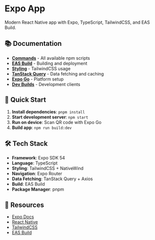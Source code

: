 # Expo App 

Modern React Native app with Expo, TypeScript, TailwindCSS, and EAS Build.

## 📚 Documentation

- **[Commands](./docs/commands.md)** - All available npm scripts
- **[EAS Build](./docs/eas.md)** - Building and deployment
- **[Styling](./docs/styling.md)** - TailwindCSS usage
- **[TanStack Query](./docs/tanstack-query.md)** - Data fetching and caching
- **[Expo Go](./docs/expo-go.md)** - Platform setup
- **[Dev Builds](./docs/dev-builds.md)** - Development clients

## 🚀 Quick Start

1. **Install dependencies**: `pnpm install`
2. **Start development server**: `npm start`
3. **Run on device**: Scan QR code with Expo Go
4. **Build app**: `npm run build:dev`

## 🛠️ Tech Stack

- **Framework**: Expo SDK 54
- **Language**: TypeScript
- **Styling**: TailwindCSS + NativeWind
- **Navigation**: Expo Router
- **Data Fetching**: TanStack Query + Axios
- **Build**: EAS Build
- **Package Manager**: pnpm

## 🔗 Resources

- [Expo Docs](https://docs.expo.dev/)
- [React Native](https://reactnative.dev/)
- [TailwindCSS](https://tailwindcss.com/)
- [EAS Build](https://docs.expo.dev/build/introduction/)
